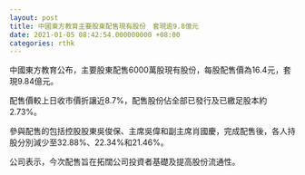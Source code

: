 ```yaml
---
layout: post
title: 中國東方教育主要股東配售現有股份　套現逾9.8億元
date: 2021-01-05 08:42:54.000000000 +08:00
categories: rthk
---
```


中國東方教育公布，主要股東配售6000萬股現有股份，每股配售價為16.4元，套現9.84億元。

配售價較上日收市價折讓近8.7%，配售股份佔全部已發行及已繳足股本約2.73%。

參與配售的包括控股股東吳俊保、主席吳偉和副主席肖國慶，完成配售後，各人持股分別減少至32.88%、22.34%和21.46%。

公司表示，今次配售旨在拓闊公司投資者基礎及提高股份流通性。
